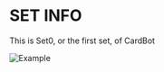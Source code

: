 # SET INFO
This is Set0, or the first set, of CardBot

![Example](https://card-bot.github.io/assets/set0/generic_noob.png)<br>
